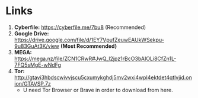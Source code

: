 # Links
1. **Cyberfile:** https://cyberfile.me/7bu8 (Recommended)
2. **Google Drive:** https://drive.google.com/file/d/1EY7VpufZeuwEAUkWSekpu-9u83GuAt3K/view **(Most Recommended)**
3. **MEGA:** https://mega.nz/file/ZCN1CRwR#JwQ_l2jpz1rBcO3bAIOLi8CfZn1L-7FQ5sMgE-wNdFg
4. **Tor:** http://gtavi3hbdscwivvjscu5cxumykghdj5mv2wxi4wpl4ektdet4qtlvjid.onion/GTAVSP.7z
   * U need Tor Browser or Brave in order to download from here.
